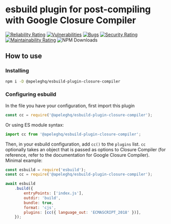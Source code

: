 # esbuild plugin for post-compiling with Google Closure Compiler

 [![Reliability Rating](https://sonarcloud.io/api/project_badges/measure?project=Exact-Realty_esbuild-plugin-closure-compiler&metric=reliability_rating)](https://sonarcloud.io/summary/new_code?id=Exact-Realty_esbuild-plugin-closure-compiler)
 [![Vulnerabilities](https://sonarcloud.io/api/project_badges/measure?project=Exact-Realty_esbuild-plugin-closure-compiler&metric=vulnerabilities)](https://sonarcloud.io/summary/new_code?id=Exact-Realty_esbuild-plugin-closure-compiler)
 [![Bugs](https://sonarcloud.io/api/project_badges/measure?project=Exact-Realty_esbuild-plugin-closure-compiler&metric=bugs)](https://sonarcloud.io/summary/new_code?id=Exact-Realty_esbuild-plugin-closure-compiler)
 [![Security Rating](https://sonarcloud.io/api/project_badges/measure?project=Exact-Realty_esbuild-plugin-closure-compiler&metric=security_rating)](https://sonarcloud.io/summary/new_code?id=Exact-Realty_esbuild-plugin-closure-compiler)
 [![Maintainability Rating](https://sonarcloud.io/api/project_badges/measure?project=Exact-Realty_esbuild-plugin-closure-compiler&metric=sqale_rating)](https://sonarcloud.io/summary/new_code?id=Exact-Realty_esbuild-plugin-closure-compiler)
 ![NPM Downloads](https://img.shields.io/npm/dw/@apeleghq/esbuild-plugin-closure-compiler?style=flat-square)

## How to use

### Installing

```sh
npm i -D @apeleghq/esbuild-plugin-closure-compiler
```

### Configuring esbuild

In the file you have your configuration, first import this plugin

```js
const cc = require('@apeleghq/esbuild-plugin-closure-compiler');
```

Or using ES module syntax:

```js
import cc from '@apeleghq/esbuild-plugin-closure-compiler';
```

Then, in your esbuild configuration, add `cc()` to the `plugins` list. `cc`
optionally takes an object that is passed as options to Closure Compiler (for
reference, refer to the documentation for Google Closure Compiler). Minimal example:

```js
const esbuild = require('esbuild');
const cc = require('@apeleghq/esbuild-plugin-closure-compiler');

await esbuild
	.build({
		entryPoints: ['index.js'],
		outdir: 'build',
		bundle: true,
		format: 'cjs',
		plugins: [cc({ language_out: 'ECMASCRIPT_2018' })],
	});
```
